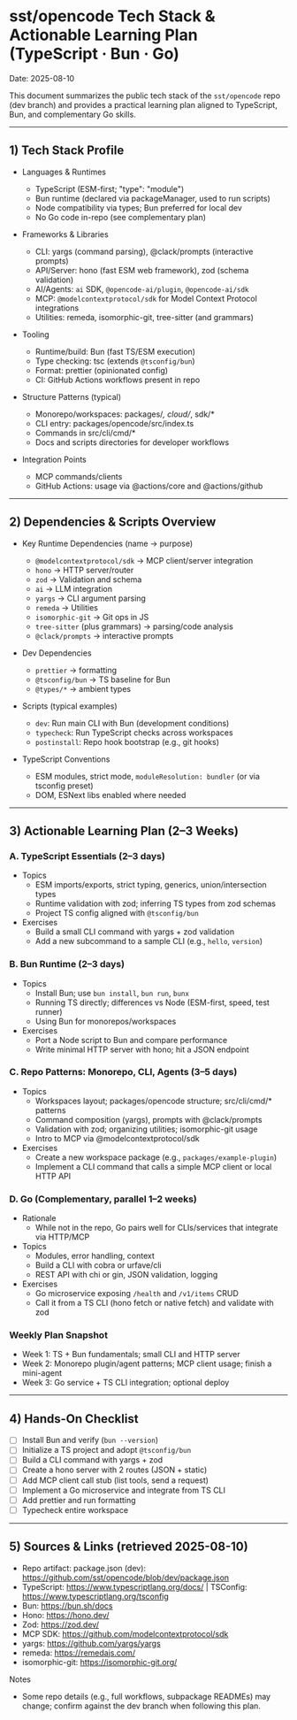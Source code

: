 # sst/opencode Tech Stack & Actionable Learning Plan (TypeScript · Bun · Go)

Date: 2025-08-10

This document summarizes the public tech stack of the `sst/opencode` repo (dev branch) and provides a practical learning plan aligned to TypeScript, Bun, and complementary Go skills.

---

## 1) Tech Stack Profile

- Languages & Runtimes
  - TypeScript (ESM-first; "type": "module")
  - Bun runtime (declared via packageManager, used to run scripts)
  - Node compatibility via types; Bun preferred for local dev
  - No Go code in-repo (see complementary plan)

- Frameworks & Libraries
  - CLI: yargs (command parsing), @clack/prompts (interactive prompts)
  - API/Server: hono (fast ESM web framework), zod (schema validation)
  - AI/Agents: `ai` SDK, `@opencode-ai/plugin`, `@opencode-ai/sdk`
  - MCP: `@modelcontextprotocol/sdk` for Model Context Protocol integrations
  - Utilities: remeda, isomorphic-git, tree-sitter (and grammars)

- Tooling
  - Runtime/build: Bun (fast TS/ESM execution)
  - Type checking: tsc (extends `@tsconfig/bun`)
  - Format: prettier (opinionated config)
  - CI: GitHub Actions workflows present in repo

- Structure Patterns (typical)
  - Monorepo/workspaces: packages/_, cloud/_, sdk/\*
  - CLI entry: packages/opencode/src/index.ts
  - Commands in src/cli/cmd/\*
  - Docs and scripts directories for developer workflows

- Integration Points
  - MCP commands/clients
  - GitHub Actions: usage via @actions/core and @actions/github

---

## 2) Dependencies & Scripts Overview

- Key Runtime Dependencies (name → purpose)
  - `@modelcontextprotocol/sdk` → MCP client/server integration
  - `hono` → HTTP server/router
  - `zod` → Validation and schema
  - `ai` → LLM integration
  - `yargs` → CLI argument parsing
  - `remeda` → Utilities
  - `isomorphic-git` → Git ops in JS
  - `tree-sitter` (plus grammars) → parsing/code analysis
  - `@clack/prompts` → interactive prompts

- Dev Dependencies
  - `prettier` → formatting
  - `@tsconfig/bun` → TS baseline for Bun
  - `@types/*` → ambient types

- Scripts (typical examples)
  - `dev`: Run main CLI with Bun (development conditions)
  - `typecheck`: Run TypeScript checks across workspaces
  - `postinstall`: Repo hook bootstrap (e.g., git hooks)

- TypeScript Conventions
  - ESM modules, strict mode, `moduleResolution: bundler` (or via tsconfig preset)
  - DOM, ESNext libs enabled where needed

---

## 3) Actionable Learning Plan (2–3 Weeks)

### A. TypeScript Essentials (2–3 days)

- Topics
  - ESM imports/exports, strict typing, generics, union/intersection types
  - Runtime validation with zod; inferring TS types from zod schemas
  - Project TS config aligned with `@tsconfig/bun`
- Exercises
  - Build a small CLI command with yargs + zod validation
  - Add a new subcommand to a sample CLI (e.g., `hello`, `version`)

### B. Bun Runtime (2–3 days)

- Topics
  - Install Bun; use `bun install`, `bun run`, `bunx`
  - Running TS directly; differences vs Node (ESM-first, speed, test runner)
  - Using Bun for monorepos/workspaces
- Exercises
  - Port a Node script to Bun and compare performance
  - Write minimal HTTP server with hono; hit a JSON endpoint

### C. Repo Patterns: Monorepo, CLI, Agents (3–5 days)

- Topics
  - Workspaces layout; packages/opencode structure; src/cli/cmd/\* patterns
  - Command composition (yargs), prompts with @clack/prompts
  - Validation with zod; organizing utilities; isomorphic-git usage
  - Intro to MCP via @modelcontextprotocol/sdk
- Exercises
  - Create a new workspace package (e.g., `packages/example-plugin`)
  - Implement a CLI command that calls a simple MCP client or local HTTP API

### D. Go (Complementary, parallel 1–2 weeks)

- Rationale
  - While not in the repo, Go pairs well for CLIs/services that integrate via HTTP/MCP
- Topics
  - Modules, error handling, context
  - Build a CLI with cobra or urfave/cli
  - REST API with chi or gin, JSON validation, logging
- Exercises
  - Go microservice exposing `/health` and `/v1/items` CRUD
  - Call it from a TS CLI (hono fetch or native fetch) and validate with zod

### Weekly Plan Snapshot

- Week 1: TS + Bun fundamentals; small CLI and HTTP server
- Week 2: Monorepo plugin/agent patterns; MCP client usage; finish a mini-agent
- Week 3: Go service + TS CLI integration; optional deploy

---

## 4) Hands-On Checklist

- [ ] Install Bun and verify (`bun --version`)
- [ ] Initialize a TS project and adopt `@tsconfig/bun`
- [ ] Build a CLI command with yargs + zod
- [ ] Create a hono server with 2 routes (JSON + static)
- [ ] Add MCP client call stub (list tools, send a request)
- [ ] Implement a Go microservice and integrate from TS CLI
- [ ] Add prettier and run formatting
- [ ] Typecheck entire workspace

---

## 5) Sources & Links (retrieved 2025-08-10)

- Repo artifact: package.json (dev): https://github.com/sst/opencode/blob/dev/package.json
- TypeScript: https://www.typescriptlang.org/docs/ | TSConfig: https://www.typescriptlang.org/tsconfig
- Bun: https://bun.sh/docs
- Hono: https://hono.dev/
- Zod: https://zod.dev/
- MCP SDK: https://github.com/modelcontextprotocol/sdk
- yargs: https://github.com/yargs/yargs
- remeda: https://remedajs.com/
- isomorphic-git: https://isomorphic-git.org/

Notes

- Some repo details (e.g., full workflows, subpackage READMEs) may change; confirm against the dev branch when following this plan.

